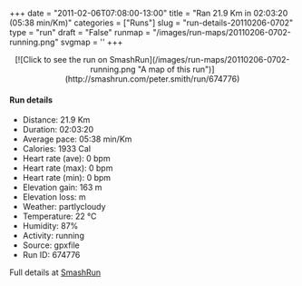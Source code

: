 +++
date = "2011-02-06T07:08:00-13:00"
title = "Ran 21.9 Km in 02:03:20 (05:38 min/Km)"
categories = ["Runs"]
slug = "run-details-20110206-0702"
type = "run"
draft = "False"
runmap = "/images/run-maps/20110206-0702-running.png"
svgmap = '<polyline points="96 24, 97 24, 97 27, 96 29, 94 29, 92 29, 88 31, 84 31, 76 26, 76 25, 73 17, 72 13, 71 11, 66 7, 60 8, 56 8, 52 12, 49 13, 49 14, 46 15, 45 16, 41 16, 39 18, 33 19, 29 21, 32 25, 30 26, 29 26, 30 27, 29 28, 20 33, 13 36, 11 35, 7 29, 5 27, 6 22, 6 19, 6 20, 6 22, 5 26, 3 31, 3 32, 15 48, 16 51, 10 53, 8 55, 4 62, 0 75, 1 92, 2 92, 7 90, 16 81, 17 79, 22 75, 23 72, 25 72, 28 69, 32 68, 38 66, 42 65, 45 63, 48 65, 52 70, 54 71, 77 76, 87 46, 88 44, 91 44, 94 42, 98 41, 100 38">'
+++



<!--more-->

<center>
[![Click to see the run on SmashRun](/images/run-maps/20110206-0702-running.png "A map of this run")](http://smashrun.com/peter.smith/run/674776)
</center>

#### Run details

* Distance: 21.9 Km
* Duration: 02:03:20
* Average pace: 05:38 min/Km
* Calories: 1933 Cal
* Heart rate (ave): 0 bpm
* Heart rate (max): 0 bpm
* Heart rate (min): 0 bpm
* Elevation gain: 163 m
* Elevation loss:  m
* Weather: partlycloudy
* Temperature: 22 &deg;C
* Humidity: 87%
* Activity: running
* Source: gpxfile
* Run ID: 674776

Full details at [SmashRun](http://smashrun.com/peter.smith/run/674776)